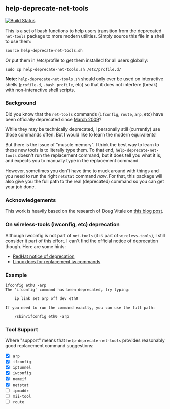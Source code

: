 ## help-deprecate-net-tools

[![Build Status](https://travis-ci.org/solarkennedy/help-deprecate-net-tools.svg?branch=master)](https://travis-ci.org/solarkennedy/help-deprecate-net-tools)

This is a set of bash functions to help users transition from the deprecated
`net-tools` package to more modern utilities. Simply source this file in a
shell to use them:

    source help-deprecate-net-tools.sh

Or put them in /etc/profile to get them installed for all users globally:

    sudo cp help-deprecate-net-tools.sh /etc/profile.d/

**Note:** `help-deprecate-net-tools.sh` should only ever be used on interactive
shells (`profile.d`, `.bash_profile`, etc) so that it does not interfere
(break) with non-interactive shell scripts.

### Background

Did you know that the `net-tools` commands (`ifconfig`, `route`, `arp`, etc)
have been officially deprecated since
[March 2009](https://lists.debian.org/debian-devel/2009/03/msg00780.html)?

While they may be technically deprecated, I personally still (currently) use
those commands often. But I would like to learn the modern equivalents!

But there is the issue of "muscle memory". I think the best way to learn to
these new tools is to literally type them. To that end,
`help-deprecate-net-tools` doesn't run the replacement command, but it does
tell you what it is, and expects you to manually type in the replacement
command.

However, sometimes you don't have time to muck around with things and you need
to run the right `netstat` command *now*. For that, this package will also give
you the full path to the real (deprecated) command so you can get your job
done.

### Acknowledgements

This work is heavily based on the research of Doug Vitale on
[this blog post](https://dougvitale.wordpress.com/2011/12/21/deprecated-linux-networking-commands-and-their-replacements/).

### On wireless-tools (iwconfig, etc) deprecation

Although iwconfig is not part of `net-tools` (it is part of `wireless-tools`),
I still consider it part of this effort. I can't find the official notice of
deprecation though. Here are some hints:

* [RedHat notice of deprecation](https://access.redhat.com/solutions/1194553)
* [Linux docs for replacement iw commands](https://wireless.wiki.kernel.org/en/users/documentation/iw/replace-iwconfig)


### Example

```
ifconfig eth0 -arp
The 'ifconfig' command has been deprecated, try typing:

    ip link set arp off dev eth0

If you need to run the command exactly, you can use the full path:

    /sbin/ifconfig eth0 -arp
```

### Tool Support

Where "support" means that `help-deprecate-net-tools` provides reasonably good
replacement command suggestions:

- [X] `arp`
- [X] `ifconfig`
- [X] `iptunnel`
- [X] `iwconfig`
- [X] `nameif`
- [X] `netstat`
- [ ] `ipmaddr`
- [ ] `mii-tool`
- [ ] `route`
